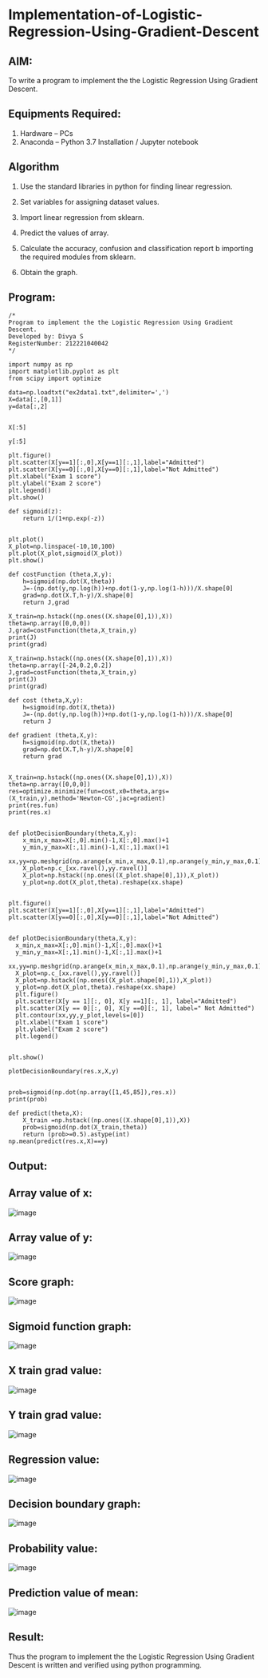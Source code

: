# Implementation-of-Logistic-Regression-Using-Gradient-Descent

## AIM:
To write a program to implement the the Logistic Regression Using Gradient Descent.

## Equipments Required:
1. Hardware – PCs
2. Anaconda – Python 3.7 Installation / Jupyter notebook

## Algorithm
1. Use the standard libraries in python for finding linear regression.

2. Set variables for assigning dataset values.

3. Import linear regression from sklearn.

4. Predict the values of array.

5. Calculate the accuracy, confusion and classification report b importing the required modules from sklearn.

6. Obtain the graph.


## Program:
```
/*
Program to implement the the Logistic Regression Using Gradient Descent.
Developed by: Divya S
RegisterNumber: 212221040042
*/
```
```
import numpy as np
import matplotlib.pyplot as plt
from scipy import optimize

data=np.loadtxt("ex2data1.txt",delimiter=',')
X=data[:,[0,1]]
y=data[:,2]


X[:5]

y[:5]

plt.figure()
plt.scatter(X[y==1][:,0],X[y==1][:,1],label="Admitted")
plt.scatter(X[y==0][:,0],X[y==0][:,1],label="Not Admitted")
plt.xlabel("Exam 1 score")
plt.ylabel("Exam 2 score")
plt.legend()
plt.show()

def sigmoid(z):
    return 1/(1+np.exp(-z))


plt.plot()
X_plot=np.linspace(-10,10,100)
plt.plot(X_plot,sigmoid(X_plot))
plt.show()

def costFunction (theta,X,y):
    h=sigmoid(np.dot(X,theta))
    J=-(np.dot(y,np.log(h))+np.dot(1-y,np.log(1-h)))/X.shape[0]
    grad=np.dot(X.T,h-y)/X.shape[0]
    return J,grad

X_train=np.hstack((np.ones((X.shape[0],1)),X))
theta=np.array([0,0,0])
J,grad=costFunction(theta,X_train,y)
print(J)
print(grad)

X_train=np.hstack((np.ones((X.shape[0],1)),X))
theta=np.array([-24,0.2,0.2])
J,grad=costFunction(theta,X_train,y)
print(J)
print(grad)

def cost (theta,X,y):
    h=sigmoid(np.dot(X,theta))
    J=-(np.dot(y,np.log(h))+np.dot(1-y,np.log(1-h)))/X.shape[0]
    return J

def gradient (theta,X,y):
    h=sigmoid(np.dot(X,theta))
    grad=np.dot(X.T,h-y)/X.shape[0]
    return grad


X_train=np.hstack((np.ones((X.shape[0],1)),X))
theta=np.array([0,0,0])
res=optimize.minimize(fun=cost,x0=theta,args=(X_train,y),method='Newton-CG',jac=gradient)
print(res.fun)
print(res.x)


def plotDecisionBoundary(theta,X,y):
    x_min,x_max=X[:,0].min()-1,X[:,0].max()+1
    y_min,y_max=X[:,1].min()-1,X[:,1].max()+1
    xx,yy=np.meshgrid(np.arange(x_min,x_max,0.1),np.arange(y_min,y_max,0.1))
    X_plot=np.c_[xx.ravel(),yy.ravel()]
    X_plot=np.hstack((np.ones((X_plot.shape[0],1)),X_plot))
    y_plot=np.dot(X_plot,theta).reshape(xx.shape)
    

plt.figure()
plt.scatter(X[y==1][:,0],X[y==1][:,1],label="Admitted")
plt.scatter(X[y==0][:,0],X[y==0][:,1],label="Not Admitted")


def plotDecisionBoundary(theta,X,y):
  x_min,x_max=X[:,0].min()-1,X[:,0].max()+1
  y_min,y_max=X[:,1].min()-1,X[:,1].max()+1
  xx,yy=np.meshgrid(np.arange(x_min,x_max,0.1),np.arange(y_min,y_max,0.1))
  X_plot=np.c_[xx.ravel(),yy.ravel()]
  X_plot=np.hstack((np.ones((X_plot.shape[0],1)),X_plot))
  y_plot=np.dot(X_plot,theta).reshape(xx.shape)
  plt.figure()
  plt.scatter(X[y == 1][:, 0], X[y ==1][:, 1], label="Admitted")
  plt.scatter(X[y == 0][:, 0], X[y ==0][:, 1], label=" Not Admitted")
  plt.contour(xx,yy,y_plot,levels=[0])
  plt.xlabel("Exam 1 score")
  plt.ylabel("Exam 2 score")
  plt.legend()
 

plt.show()

plotDecisionBoundary(res.x,X,y)


prob=sigmoid(np.dot(np.array([1,45,85]),res.x))
print(prob)

def predict(theta,X):
    X_train =np.hstack((np.ones((X.shape[0],1)),X))
    prob=sigmoid(np.dot(X_train,theta))
    return (prob>=0.5).astype(int)
np.mean(predict(res.x,X)==y)
```
## Output:
## Array value of x:
![image](https://github.com/divz2711/Implementation-of-Logistic-Regression-Using-Gradient-Descent/assets/121245222/f9a3ec95-46d0-401f-8123-a01a43572140)

## Array value of y:
![image](https://github.com/divz2711/Implementation-of-Logistic-Regression-Using-Gradient-Descent/assets/121245222/040ae1b8-d5cb-4669-8d4c-e1fcca239299)

## Score graph:
![image](https://github.com/divz2711/Implementation-of-Logistic-Regression-Using-Gradient-Descent/assets/121245222/66d2d5c0-18e0-486b-8bad-774adf73f6ae)

## Sigmoid function graph:
![image](https://github.com/divz2711/Implementation-of-Logistic-Regression-Using-Gradient-Descent/assets/121245222/2310aded-286b-4e4b-a136-a7c311030acd)

## X train grad value:
![image](https://github.com/divz2711/Implementation-of-Logistic-Regression-Using-Gradient-Descent/assets/121245222/a5ba04d4-d86c-4faa-b845-704f51c848b7)

## Y train grad value:
![image](https://github.com/divz2711/Implementation-of-Logistic-Regression-Using-Gradient-Descent/assets/121245222/537fad83-1f22-4b9f-9575-9184a442055f)

## Regression value:
![image](https://github.com/divz2711/Implementation-of-Logistic-Regression-Using-Gradient-Descent/assets/121245222/21687bba-703d-4045-ac97-a597d7e0e6ee)

## Decision boundary graph:
![image](https://github.com/divz2711/Implementation-of-Logistic-Regression-Using-Gradient-Descent/assets/121245222/e36f5692-2a13-4420-a161-4f4df268d0d8)

## Probability value:
![image](https://github.com/divz2711/Implementation-of-Logistic-Regression-Using-Gradient-Descent/assets/121245222/1d3f606c-100b-496f-9518-788b401e573f)

## Prediction value of mean:
![image](https://github.com/divz2711/Implementation-of-Logistic-Regression-Using-Gradient-Descent/assets/121245222/26c356a6-deef-49ab-b19b-4d0697e435a4)

## Result:
Thus the program to implement the the Logistic Regression Using Gradient Descent is written and verified using python programming.

